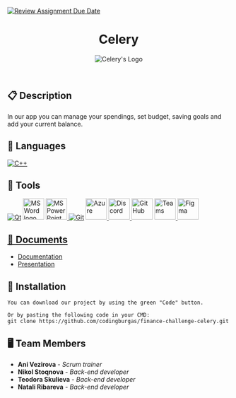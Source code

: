 [![Review Assignment Due Date](https://classroom.github.com/assets/deadline-readme-button-22041afd0340ce965d47ae6ef1cefeee28c7c493a6346c4f15d667ab976d596c.svg)](https://classroom.github.com/a/u5k3noT3)
<h1 align="center">Celery</h1>

<p align = "center">
  <img src="" alt="Celery's Logo"/>
</p>

<br>



## 📋 Description
  In our app you can manage your spendings, set budget, saving goals and add your current balance.

## 🚀 Languages 
  <p align="left"> 
  <a href="https://www.cplusplus.com/"><img src="https://img.icons8.com/color/48/000000/c-plus-plus-logo.png" alt="C++"/></a>
 
  </p>

## 🔧 Tools 
  <p align="left"> 
  <a href="https://www.qt.io/download-dev-trial"><img src="https://img.icons8.com/?size=100&id=47039&format=png&color=000000" alt="Qt"/></a>
    <a href="https://www.microsoft.com/en-ww/microsoft-365/word"><img src="https://img.icons8.com/fluency/48/000000/microsoft-word-2019.png" alt="MS Word logo" width=48px /></a>
    <a href="https://www.microsoft.com/en-us/microsoft-365/powerpoint"><img src="https://img.icons8.com/fluency/48/000000/microsoft-powerpoint-2019.png" alt="MS PowerPoint logo" width=48px />
    <a href="https://git-scm.com/"><img src="https://img.icons8.com/color/48/000000/git.png" alt="Git"/></a>
    <a href="https://azure.microsoft.com/en-us"><img src="https://img.icons8.com/?size=100&id=81727&format=png&color=000000" width=48px height=48px alt="Azure">
    <a href="https://discord.com/"><img src="https://img.icons8.com/?size=100&id=6Bc9ur2o7rfS&format=png&color=000000" width=48px height=48px alt="Discord">
      <a href="https://git-scm.com/"><img src="https://cdn-icons-png.flaticon.com/512/25/25231.png" alt="GitHub" heigh=48px width=48px/></a>
    <a href="https://www.microsoft.com/bg-bg/microsoft-teams/log-in"><img src="https://img.icons8.com/?size=100&id=zQ92KI7XjZgR&format=png&color=000000" width=48px height=48px alt="Teams">
    <a href="https://www.figma.com/"><img src="https://img.icons8.com/?size=100&id=W0YEwBDDfTeu&format=png&color=000000" width=48px height=48px alt="Figma">
  </p> 
  
## 💼 Documents
  <ul>
    <li><a href="documentation/CELERY-documentation.docx">Documentation</a></li>
    <li><a href="documentation/CELERY-presentation.pptx">Presentation</a></li>
   </ul>


## 🔧 Installation

```
You can download our project by using the green "Code" button.

Or by pasting the following code in your CMD:
git clone https://github.com/codingburgas/finance-challenge-celery.git
```

## 🖥 Team Members
* **Ani Vezirova** - *Scrum trainer* 
* **Nikol Stoqnova** - *Back-end developer* 
* **Teodora Skulieva** - *Back-end developer* 
* **Natali Ribareva** - *Back-end developer*


 

 

